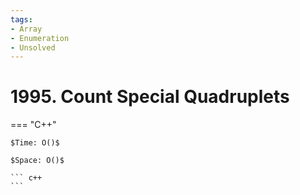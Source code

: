 ```yaml
---
tags:
- Array
- Enumeration
- Unsolved
---
```



# 1995. Count Special Quadruplets

=== "C++"

    $Time: O()$

    $Space: O()$

    ``` c++
    ```